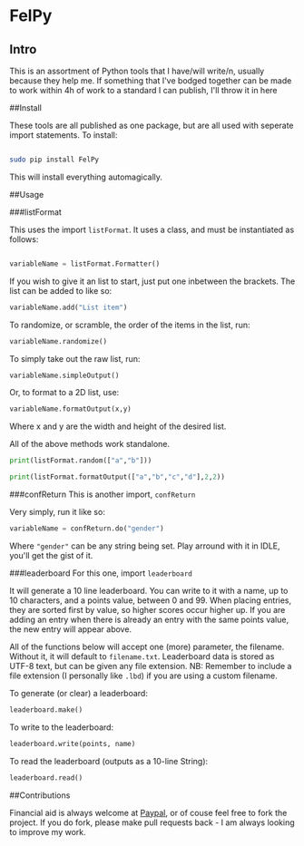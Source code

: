 # FelPy

## Intro

This is an assortment of Python tools that I have/will write/n, usually because they help me. If something that I've bodged
together can be made to work within 4h of work to a standard I can publish, I'll throw it in here

##Install

These tools are all published as one package, but are all used with seperate import statements. To install:

```bash

sudo pip install FelPy

```

This will install everything automagically.

##Usage

###listFormat

This uses the import `listFormat`.
It uses a class, and must be instantiated as follows:

```python

variableName = listFormat.Formatter()

```

If you wish to give it an list to start, just put one inbetween the brackets. The list can be added to like so:
```python
variableName.add("List item")
```
To randomize, or scramble, the order of the items in the list, run:
```python
variableName.randomize()
```
To simply take out the raw list, run:
```python
variableName.simpleOutput()
```

Or, to format to a 2D list, use:
```python
variableName.formatOutput(x,y)
```
Where x and y are the width and height of the desired list.

All of the above methods work standalone.

```python
print(listFormat.random(["a","b"]))

print(listFormat.formatOutput(["a","b","c","d"],2,2))

```


###confReturn
This is another import, `confReturn`

Very simply, run it like so:

```python
variableName = confReturn.do("gender")
```
Where `"gender"` can be any string being set. Play arround with it in IDLE, you'll get the gist of it.

###leaderboard
For this one, import `leaderboard`

It will generate a 10 line leaderboard. You can write to it with a name, up to 10
characters, and a points value, between 0 and 99. When placing entries, they are sorted first
by value, so higher scores occur higher up. If you are adding an entry when there is already
an entry with the same points value, the new entry will appear above.

All of the functions below will accept one (more) parameter, the filename. Without it, it
will default to `filename.txt`. Leaderboard data is stored as UTF-8 text, but can be given
any file extension. NB: Remember to include a file extension (I personally like `.lbd`) if
you are using a custom filename.

To generate (or clear) a leaderboard:
```python
leaderboard.make()
```

To write to the leaderboard:
```python
leaderboard.write(points, name)
```

To read the leaderboard (outputs as a 10-line String):
```python
leaderboard.read()
```

##Contributions

Financial aid is always welcome at [Paypal](https://www.paypal.me/felixj20000), or of couse feel free to fork the project. If you
do fork, please make pull requests back - I am always looking to improve my work.
